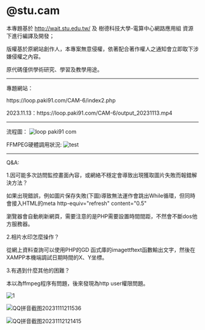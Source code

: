# @stu.cam
  本專題基於 http://wait.stu.edu.tw/ 及 樹德科技大學-電算中心網路應用組 資源下進行編譯及開發；
  <p>版權基於原網站創作人，本專案無意侵權，依著配合著作權人之通知會立即取下涉嫌侵權之內容。
  <p>原代碼僅供學術研究、學習及教學用途。
    
****

<p>專題網站：
<p>https://loop.paki91.com/CAM-6/index2.php
<p>2023.11.13：https://loop.paki91.com/CAM-6/output_20231113.mp4
  
****

  流程圖：
  ![loop paki91 com](https://github.com/Pakkei0920/stu.cam/assets/106027537/ebb289c2-12b7-4d8b-bec0-e1661b87c3e4)

  FFMPEG硬體調用狀況:
  ![test](https://github.com/Pakkei0920/stu.cam/assets/106027537/d35f6590-5c74-4b1b-9693-a2fbc7c3fc59)


****

  <p>Q&A:
  <p>1.因可能多次訪問監控畫面內容，或網絡不穩定會導致出現獲取圖片失敗而報錯解決方法？
    <p>  如果出現錯誤，例如圖片保存失敗(下圖)導致無法運作會跳出While循環，但同時會接入HTML的meta http-equiv="refresh" content="0.5"
    <p>  瀏覽器會自動刷新網頁，需要注意的是PHP需要設置時間間距，不然會不斷dos他方服務器。
       <p>2.相片水印怎麼操作？
         <p>從網上資料查詢可以使用PHP的GD 函式庫的imagettftext函數輸出文字，然後在XAMPP本機端調試日期時間的X、Y坐標。
   <p>3.有遇到什麼其他的困難？
    <p>  本以為ffmpeg程序有問題，後來發現為http user權限問題。
      
![1](https://github.com/Pakkei0920/stu.cam/assets/106027537/32d2d7ad-1c60-43b3-82a3-251c15e5c380)
      
![QQ拼音截图20231111211536](https://github.com/Pakkei0920/stu.cam/assets/106027537/bb41c2d1-aab5-4389-b1b5-487f4e8936d5)

![QQ拼音截图20231112121415](https://github.com/Pakkei0920/stu.cam/assets/106027537/9d977e69-7f2d-4dc4-8b6f-6ebb9a4dfb8b)


